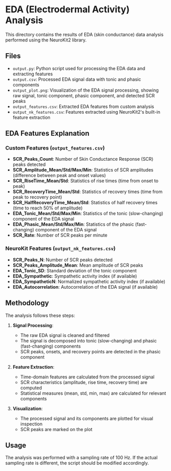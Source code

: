# EDA (Electrodermal Activity) Analysis

This directory contains the results of EDA (skin conductance) data analysis performed using the NeuroKit2 library.

## Files

- `output.py`: Python script used for processing the EDA data and extracting features
- `output.csv`: Processed EDA signal data with tonic and phasic components
- `output_plot.png`: Visualization of the EDA signal processing, showing raw signal, tonic component, phasic component, and detected SCR peaks
- `output_features.csv`: Extracted EDA features from custom analysis
- `output_nk_features.csv`: Features extracted using NeuroKit2's built-in feature extraction

## EDA Features Explanation

### Custom Features (`output_features.csv`)

- **SCR_Peaks_Count**: Number of Skin Conductance Response (SCR) peaks detected
- **SCR_Amplitude_Mean/Std/Max/Min**: Statistics of SCR amplitudes (difference between peak and onset values)
- **SCR_RiseTime_Mean/Std**: Statistics of rise times (time from onset to peak)
- **SCR_RecoveryTime_Mean/Std**: Statistics of recovery times (time from peak to recovery point)
- **SCR_HalfRecoveryTime_Mean/Std**: Statistics of half recovery times (time to reach 50% of amplitude)
- **EDA_Tonic_Mean/Std/Max/Min**: Statistics of the tonic (slow-changing) component of the EDA signal
- **EDA_Phasic_Mean/Std/Max/Min**: Statistics of the phasic (fast-changing) component of the EDA signal
- **SCR_Rate**: Number of SCR peaks per minute

### NeuroKit Features (`output_nk_features.csv`)

- **SCR_Peaks_N**: Number of SCR peaks detected
- **SCR_Peaks_Amplitude_Mean**: Mean amplitude of SCR peaks
- **EDA_Tonic_SD**: Standard deviation of the tonic component
- **EDA_Sympathetic**: Sympathetic activity index (if available)
- **EDA_SympatheticN**: Normalized sympathetic activity index (if available)
- **EDA_Autocorrelation**: Autocorrelation of the EDA signal (if available)

## Methodology

The analysis follows these steps:

1. **Signal Processing**:
   - The raw EDA signal is cleaned and filtered
   - The signal is decomposed into tonic (slow-changing) and phasic (fast-changing) components
   - SCR peaks, onsets, and recovery points are detected in the phasic component

2. **Feature Extraction**:
   - Time-domain features are calculated from the processed signal
   - SCR characteristics (amplitude, rise time, recovery time) are computed
   - Statistical measures (mean, std, min, max) are calculated for relevant components

3. **Visualization**:
   - The processed signal and its components are plotted for visual inspection
   - SCR peaks are marked on the plot

## Usage

The analysis was performed with a sampling rate of 100 Hz. If the actual sampling rate is different, the script should be modified accordingly.